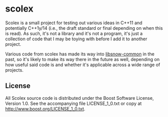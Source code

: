 scolex
======

Scolex is a small project for testing out various ideas in C++11 and
potentially C++1y/14 (i.e., the draft standard or final depending on
when this is read). As such, it's not a library and it's not a program,
it's just a collection of code that I may be toying with before I add
it to another project.

Various code from scolex has made its way into [libsnow-common] in the
past, so it's likely to make its way there in the future as well,
depending on how useful said code is and whether it's applicable across
a wide range of projects.

[libsnow-common]: https://github.com/nilium/libsnow-common


License
-------

All Scolex source code is distributed under the Boost Software License,
Version 1.0. See the accompanying file LICENSE_1_0.txt or copy at
<http://www.boost.org/LICENSE_1_0.txt>.
